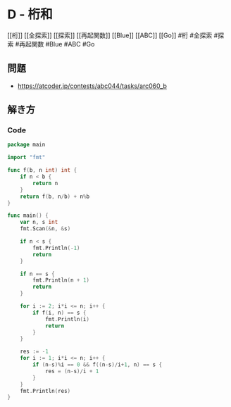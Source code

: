 # D - 桁和
[[桁]] [[全探索]] [[探索]] [[再起関数]] [[Blue]] [[ABC]] [[Go]]
#桁 #全探索 #探索 #再起関数 #Blue #ABC #Go 

## 問題
- https://atcoder.jp/contests/abc044/tasks/arc060_b

## 解き方
### Code
```go
package main

import "fmt"

func f(b, n int) int {
	if n < b {
		return n
	}
	return f(b, n/b) + n%b
}

func main() {
	var n, s int
	fmt.Scan(&n, &s)

	if n < s {
		fmt.Println(-1)
		return
	}

	if n == s {
		fmt.Println(n + 1)
		return
	}

	for i := 2; i*i <= n; i++ {
		if f(i, n) == s {
			fmt.Println(i)
			return
		}
	}

	res := -1
	for i := 1; i*i <= n; i++ {
		if (n-s)%i == 0 && f((n-s)/i+1, n) == s {
			res = (n-s)/i + 1
		}
	}
	fmt.Println(res)
}
```